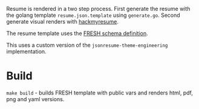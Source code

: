 Resume is rendered in a two step process. First generate the resume with the golang template `resume.json.template` using `generate.go`. Second generate visual renders with [hackmyresume](https://github.com/hacksalot/HackMyResume). 

The resume template uses the [FRESH schema definition](https://github.com/fresh-standard/fresh-resume-schema).

This uses a custom version of the `jsonresume-theme-engineering` implementation.


# Build
`make build` - builds FRESH template with public vars and renders html, pdf, png and yaml versions.


